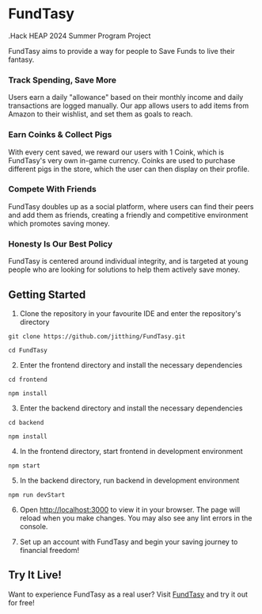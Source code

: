 # FundTasy
.Hack HEAP 2024 Summer Program Project

FundTasy aims to provide a way for people to Save Funds to live their fantasy.

### Track Spending, Save More

Users earn a daily "allowance" based on their monthly income and daily transactions are logged manually.
Our app allows users to add items from Amazon to their wishlist, and set them as goals to reach.

### Earn Coinks & Collect Pigs

With every cent saved, we reward our users with 1 Coink, which is FundTasy's very own in-game currency. Coinks are used to purchase different pigs in the store, which the user can then display on their profile.

### Compete With Friends
FundTasy doubles up as a social platform, where users can find their peers and add them as friends, creating a friendly and competitive environment which promotes saving money.

### Honesty Is Our Best Policy
FundTasy is centered around individual integrity, and is targeted at young people who are looking for solutions to help them actively save money.



## Getting Started

1. Clone the repository in your favourite IDE and enter the repository's directory

```
git clone https://github.com/jitthing/FundTasy.git
```
```
cd FundTasy
```

2. Enter the frontend directory and install the necessary dependencies

```
cd frontend
```
```
npm install
```

3. Enter the backend directory and install the necessary dependencies

```
cd backend
```
```
npm install
```

4. In the frontend directory, start frontend in development environment

```
npm start
```

5. In the backend directory, run backend in development environment

```
npm run devStart
```

6. Open [http://localhost:3000](http://localhost:3000) to view it in your browser. 
The page will reload when you make changes.
You may also see any lint errors in the console.

7. Set up an account with FundTasy and begin your saving journey to financial freedom!

## Try It Live!
Want to experience FundTasy as a real user? Visit [FundTasy](http://fundtasy.bchwy.com/) and try it out for free!
